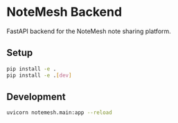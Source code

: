 # NoteMesh Backend

FastAPI backend for the NoteMesh note sharing platform.

## Setup

```bash
pip install -e .
pip install -e .[dev]
```

## Development

```bash
uvicorn notemesh.main:app --reload
```
